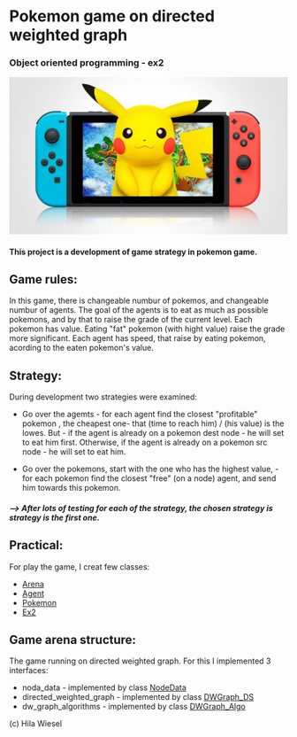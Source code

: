 # Pokemon game on directed weighted graph
### Object oriented programming - ex2
<img src= "images/p1.jpg" width=750 hight=100>



#### This project is a development of game strategy in pokemon game.

## Game rules:
In this game, there is changeable numbur of pokemos, and changeable numbur of agents. The goal of the agents is to eat as much as possible pokemons, and by that to raise the grade of the current level.
Each pokemon has value. Eating "fat" pokemon (with hight value) raise the grade more significant.
Each agent has speed, that raise by eating pokemon, acording to the eaten pokemon's value.

## Strategy:
During development two strategies were examined:

*  Go over the agemts - for each agent  find the closest "profitable" pokemon , the  cheapest one-  that (time to reach him) / (his value) is the lowes.
   But - if the agent is already on a pokemon dest node - he will set to eat him first.
         Otherwise, if the agent is already on a pokemon src node - he will set to eat him.
       
*  Go over the pokemons, start with the one who has the highest value, - for each pokemon find the closest "free" (on a node) agent, and send him towards this pokemon.

##### --> After lots of testing for each of the strategy, the chosen strategy is strategy is the first one.

## Practical:
For play the game, I creat few classes:
* [Arena](https://github.com/hila-wiesel/OOP--ex2/wiki/Arena)
* [Agent](https://github.com/hila-wiesel/OOP--ex2/wiki/Agent)
* [Pokemon](https://github.com/hila-wiesel/OOP--ex2/wiki/Pokemon)
* [Ex2](https://github.com/hila-wiesel/OOP--ex2/wiki/Ex2_Client)


## Game arena structure:
The game running on directed weighted graph.
For this I implemented 3 interfaces:
* noda_data - implemented by class [NodeData](https://github.com/hila-wiesel/OOP--ex2/wiki/Node-Data)
* directed_weighted_graph - implemented by class [DWGraph_DS](https://github.com/hila-wiesel/OOP--ex2/wiki/DW%D6%B9Graph_DS)
* dw_graph_algorithms - implemented by class [DWGraph_Algo](https://github.com/hila-wiesel/OOP--ex2/wiki/DWGraph_Algo)








(c) Hila Wiesel





